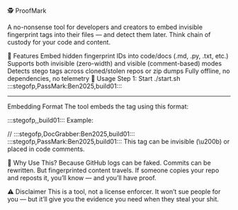 🕵️ ProofMark​

A no-nonsense tool for developers and creators to embed invisible fingerprint tags into their files — and detect them later. Think chain of custody for your code and content.

🚀 Features
Embed hidden fingerprint IDs into code/docs (.md, .py, .txt, etc.)
Supports both invisible (zero-width) and visible (comment-based) modes
Detects stego tags across cloned/stolen repos or zip dumps
Fully offline, no dependencies, no telemetry
🔧 Usage
Step 1: Start
./start.sh​:::stegofp,PassMark:Ben2025,build01:::

----------------------------------------------------------------------

Embedding Format
The tool embeds the tag using this format:

:::stegofp,<YOUR-ID>,build01:::
Example:

// :::stegofp,DocGrabber:Ben2025,build01:::​:::stegofp,PassMark:Ben2025,build01:::
This tag can be invisible (\u200b) or placed in code comments.

🧬 Why Use This?
Because GitHub logs can be faked. Commits can be rewritten. But fingerprinted content travels.
If someone copies your repo and reposts it, you’ll know — and you’ll have proof.

⚠️ Disclaimer
This is a tool, not a license enforcer. It won’t sue people for you — but it’ll give you the evidence you need when they steal your shit.
